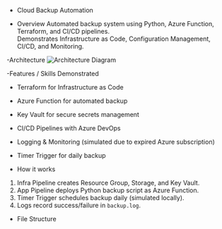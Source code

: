 - Cloud Backup Automation

- Overview
Automated backup system using Python, Azure Function, Terraform, and CI/CD pipelines.  
Demonstrates Infrastructure as Code, Configuration Management, CI/CD, and Monitoring.

-Architecture
![Architecture Diagram](docs/architecture.png)

-Features / Skills Demonstrated
- Terraform for Infrastructure as Code
- Azure Function for automated backup
- Key Vault for secure secrets management
- CI/CD Pipelines with Azure DevOps
- Logging & Monitoring (simulated due to expired Azure subscription)
- Timer Trigger for daily backup

- How it works
1. Infra Pipeline creates Resource Group, Storage, and Key Vault.
2. App Pipeline deploys Python backup script as Azure Function.
3. Timer Trigger schedules backup daily (simulated locally).
4. Logs record success/failure in `backup.log`.

- File Structure
